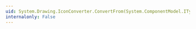 ```yaml
---
uid: System.Drawing.IconConverter.ConvertFrom(System.ComponentModel.ITypeDescriptorContext,System.Globalization.CultureInfo,System.Object)
internalonly: False
---
```

